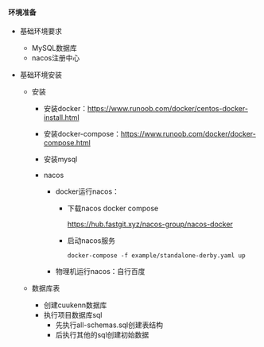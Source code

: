 #### 环境准备

- 基础环境要求

  - MySQL数据库
  - nacos注册中心

- 基础环境安装

  - 安装

    - 安装docker：https://www.runoob.com/docker/centos-docker-install.html
    - 安装docker-compose：https://www.runoob.com/docker/docker-compose.html
    - 安装mysql

    - nacos

      - docker运行nacos：

        - 下载nacos docker compose

          https://hub.fastgit.xyz/nacos-group/nacos-docker

        - 启动nacos服务

          ```shell
          docker-compose -f example/standalone-derby.yaml up
          ```

      - 物理机运行nacos：自行百度

  - 数据库表

    - 创建cuukenn数据库
    - 执行项目数据库sql
      - 先执行all-schemas.sql创建表结构
      - 后执行其他的sql创建初始数据